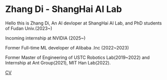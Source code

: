 # Zhang Di - ShangHai AI Lab
Hello this is Zhang Di, An AI devloper at ShangHai AI Lab, and PhD students of Fudan Univ.(2023~)

Incoming internship at NVIDIA (2025~)

Former Full-time ML developer of Alibaba .Inc (2022~2023)

Former Master of Engineering of USTC Robotics Lab(2019~2022) and Internship at Ant Group(2021), MIT Han Lab(2022).

[CV](https://raw.githubusercontent.com/trotsky1997/trotsky1997/main/FDU-ZhangDi-CV.pdf)
